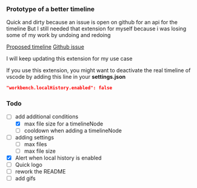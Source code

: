 ###  Prototype of a better timeline
Quick and dirty because an issue is open on github for an api for the timeline
But I still needed that extension for myself because i was losing some of my work by undoing and redoing

[Proposed timeline](https://github.com/microsoft/vscode/blob/main/src/vscode-dts/vscode.proposed.timeline.d.ts)
[Github issue](https://github.com/microsoft/vscode/issues/84297)

I will keep updating this extension for my use case

If you use this extension, you might want to deactivate the real timeline of vscode by adding this line in your **settings.json**
```json
"workbench.localHistory.enabled": false
```
### Todo
- [ ] add additional conditions
    - [x] max file size for a timelineNode
    - [ ] cooldown when adding a timelineNode
- [ ] adding settings
    - [ ] max files
    - [ ] max file size
- [x] Alert when local history is enabled
- [ ] Quick logo
- [ ] rework the README
- [ ] add gifs